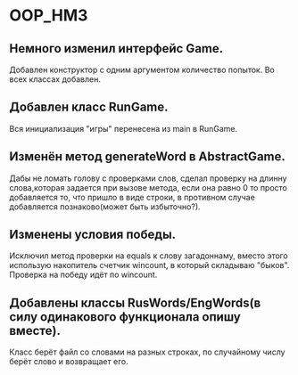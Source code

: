 # OOP_HM3
## Немного изменил интерфейс Game.
Добавлен конструктор с одним аргументом количество попыток. Во всех классах добавлен.
## Добавлен класс RunGame.
Вся инициализация "игры" перенесена из main в RunGame.
## Изменён метод generateWord в AbstractGame. 
Дабы не ломать голову с проверками слов, сделал проверку на длинну слова,которая задается при вызове метода, 
если она равно 0 то просто добавляется то,
что пришло в виде строки, в противном случае добавляется познаково(может быть избыточно?).
## Изменены условия победы.
Исключил метод проверки на equals к слову загадоннаму, вместо этого использую накопитель счетчик wincount, в который складываю "быков". 
Проверка на победу идёт по wincount.
## Добавлены классы RusWords/EngWords(в силу одинакового функционала опишу вместе). 
Класс берёт файл со словами на разных строках, 
по случайному числу берёт слово и возвращает его.
